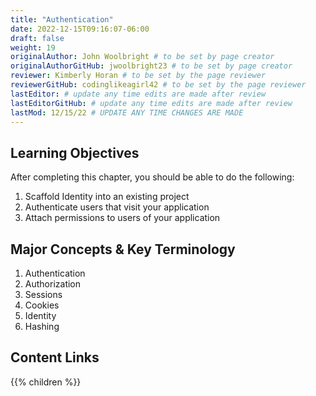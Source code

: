 ```yaml
---
title: "Authentication"
date: 2022-12-15T09:16:07-06:00
draft: false
weight: 19
originalAuthor: John Woolbright # to be set by page creator
originalAuthorGitHub: jwoolbright23 # to be set by page creator
reviewer: Kimberly Horan # to be set by the page reviewer
reviewerGitHub: codinglikeagirl42 # to be set by the page reviewer
lastEditor: # update any time edits are made after review
lastEditorGitHub: # update any time edits are made after review
lastMod: 12/15/22 # UPDATE ANY TIME CHANGES ARE MADE
---
```


## Learning Objectives

After completing this chapter, you should be able to do the following:
1. Scaffold Identity into an existing project
1. Authenticate users that visit your application
1. Attach permissions to users of your application

## Major Concepts & Key Terminology

1. Authentication
1. Authorization
1. Sessions
1. Cookies
1. Identity
1. Hashing

## Content Links

{{% children %}}
